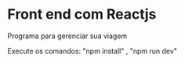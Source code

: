 <h1>Front end com Reactjs</h1>
<p>Programa para gerenciar sua viagem</p>
<p>Execute os comandos: "npm install" , "npm run dev"</p>
